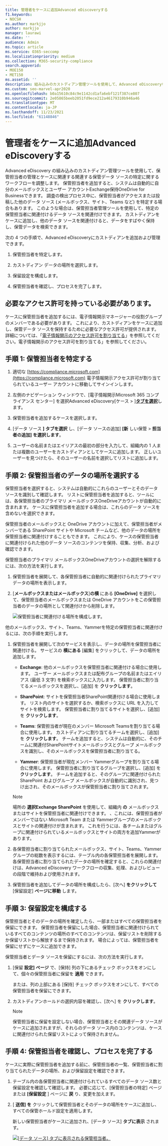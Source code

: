 ```yaml
---
title: 管理者をケースに追加Advanced eDiscoveryする
f1.keywords:
- NOCSH
ms.author: markjjo
author: markjjo
manager: laurawi
ms.date: ''
audience: Admin
ms.topic: article
ms.service: O365-seccomp
ms.localizationpriority: medium
ms.collection: M365-security-compliance
search.appverid:
- MOE150
- MET150
ms.assetid: ''
description: 組み込みのカストディアン管理ツールを使用して、Advanced eDiscoveryを調整し、関連するデータ ソースを特定する方法について説明します。
ms.custom: seo-marvel-apr2020
ms.openlocfilehash: b0a15610c84c9e1142cd1afa6ebf121f387ce807
ms.sourcegitcommit: 2e05865beeb2051fd9ece212a46179310b946a46
ms.translationtype: MT
ms.contentlocale: ja-JP
ms.lasthandoff: 11/23/2021
ms.locfileid: "61148846"
---
```

# <a name="add-custodians-to-an-advanced-ediscovery-case"></a>管理者をケースに追加Advanced eDiscoveryする

Advanced eDiscovery の組み込みのカストディアン管理ツールを使用して、保管担当者の管理とケースに関連する関連する保管データ ソースの特定に関するワークフローを調整します。 保管担当者を追加すると、システムは自動的に自分のメールボックスとユーザー アカウントExchange保持OneDrive for Businessできます。 調査の検出プロセス中に、保管担当者がアクセスまたは投稿した他のデータ ソース (メールボックス、サイト、Teams など) を特定する場合もあります。 このような場合は、保管担当者管理ツールを使用して、特定の保管担当者に関連付けるデータ ソースを関連付けできます。 カストディアンをケースに追加し、他のデータ ソースを関連付けると、データをすばやく保持し、保管データを検索できます。

次の 4 つの手順で、Advanced eDiscoveryにカストディアンを追加および管理できます。

1. 保管担当者を特定します。

2. カストディアン データの場所を選択します。

3. 保留設定を構成します。

4. 保管担当者を確認し、プロセスを完了します。

## <a name="make-sure-you-have-the-necessary-permissions"></a>必要なアクセス許可を持っている必要があります。

ケースに保管担当者を追加するには、電子情報開示マネージャーの役割グループのメンバーである必要があります。 これにより、カストディアンをケースに追加し、保管データ ソースを保持するために必要なアクセス許可が提供されます。 詳細については、「[電子情報開示のアクセス許可を割り当てる](get-started-with-advanced-ediscovery.md#step-2-assign-ediscovery-permissions)」を参照してください。電子情報開示のアクセス許可を割り当てる」を参照してください。

## <a name="step-1-identify-custodians"></a>手順 1: 保管担当者を特定する

1. 適切な [https://compliance.microsoft.com](https://compliance.microsoft.com) 電子情報開示アクセス許可が割り当てられているユーザー アカウントに移動してサインインします。

2. 左側のナビゲーション ウィンドウで、[電子情報開示Microsoft 365 コンプライアンス センター] を選択Advanced eDiscovery[ケース  >  ][**タブを選択**](https://go.microsoft.com/fwlink/p/?linkid=2173764)します。

3. 保管担当者を追加するケースを選択します。

4. [データ ソース **] タブを選択** し、[データ ソースの追加] **[新** しい保管  >  **担当者の追加] を選択します**。

5. ユーザーの名前またはエイリアスの最初の部分を入力して、組織内の 1 人または複数のユーザーをカストディアンとしてケースに追加します。 正しいユーザーを見つけたら、そのユーザーの名前を選択してリストに追加します。

## <a name="step-2-choose-custodian-data-locations"></a>手順 2: 保管担当者のデータの場所を選択する

保管担当者を選択すると、システムは自動的にこれらのユーザーとそのデータ ソースを識別して確認します。 リストに保管担当者を追加すると、ツールには、各保管担当者のプライマリ メールボックスOneDriveアカウントが自動的に含まれます。 ケースに保管担当者を追加する場合は、これらのデータ ソースを含めないを選択できます。

保管担当者のメールボックスと OneDrive アカウントに加えて、保管担当者がメンバーである SharePoint サイトや Microsoft チームなど、他のデータの場所を保管担当者に関連付けすることもできます。 これにより、ケースの保管担当者に関連付けられた他のデータ ソースのコンテンツを保持、収集、分析、および確認できます。

保管担当者のプライマリ メールボックスOneDriveアカウントの選択を解除するには、次の方法を実行します。

1. 保管担当者を展開して、各保管担当者に自動的に関連付けられたプライマリ データの場所を表示します。

2. [**メールボックスまたはメールボックス**]**の横** にある **[OneDrive]** を選択して、保管担当者のメールボックスまたは OneDrive アカウントをこの保管担当者のデータの場所として関連付けから削除します。

   ![保管担当者に関連付ける場所を構成します。](../media/ConfigureCustodianLocations.png)

他のメールボックス、サイト、Teams、Yammerを特定の保管担当者に関連付けるには、次の手順を実行します。

1. 保管担当者を展開して次のサービスを表示し、データの場所を保管担当者に関連付ける。 サービスの **横にある** [編集] をクリックして、データの場所を追加します。

   - **Exchange**: 他のメールボックスを保管担当者に関連付ける場合に使用します。 ユーザー メールボックスまたは配布グループの名前またはエイリアス (最低 3 文字) を検索ボックスに入力します。 保管担当者に割り当てるメールボックスを選択し、[追加] を **クリックします**。

   - **SharePoint**: サイトを保管担当者SharePoint関連付ける場合に使用します。 リスト内のサイトを選択するか、検索ボックスに URL を入力してサイトを検索します。 保管担当者に割り当てるサイトを選択し、[追加] を **クリックします**。

   - **Teams**: 保管担当者が現在のメンバー Microsoft Teamsを割り当てる場合に使用します。 カストディアンに割り当てるチームを選択し、[追加] を **クリックします**。 チームを追加すると、システムは自動的に、そのチームに関連付SharePointサイトメールボックスとグループ メールボックスを識別し、そのメールボックスを保管担当者に割り当てる。

   - **Yammer**: 保管担当者が現在メンバー Yammerグループを割り当てる場合に使用します。 保管担当者に割り当てるグループを選択し、[追加] を **クリックします**。 チームを追加すると、そのグループに関連付けられた SharePoint およびグループ メールボックスが自動的に識別され、見つけ出され、そのメールボックスが保管担当者に割り当てされます。

   > [!NOTE]
   > 場所の **選択Exchange SharePoint** を使用して、組織内 **の** メールボックスまたはサイトを保管担当者に関連付けできます。 、これには、保管担当者がメンバーではない Microsoft Team または Yammerグループのメールボックスとサイトの関連付けが含まれます。 これを行うには、各チームまたはグループに関連付けられているメールボックスとサイトの両方を追加Yammerがあります。

2. 各保管担当者に割り当てられたメールボックス、サイト、Teams、Yammer グループの総数を表示するには、テーブル内の各保管担当者を展開します。 各保管担当者に割り当てられたデータの場所を確定すると、これらの関連付けは、Advanced eDiscovery ワークフローの収集、処理、およびレビューの段階で維持および使用されます。

3. 保管担当者を追加してデータの場所を構成したら、[次へ] **をクリックして** [保留設定] **ページに移動** します。  

## <a name="step-3-configure-hold-settings"></a>手順 3: 保留設定を構成する

 保管担当者とそのデータの場所を確定したら、一部またはすべての保管担当者を保留にできます。 保管担当者を保留にした場合、保管担当者に関連付けられているすべてのコンテンツの場所のすべてのコンテンツは、保留リストを削除するか保留リストから解放するまで保持されます。 場合によっては、保管担当者を保留にせずにケースに追加できます。

保管担当者とデータ ソースを保留にするには、次の方法を実行します。

1. [保留 **設定] ページ** で、[保持] 列の下にあるチェック ボックスをオンにして、個々の保管担当者に保留を **適用** できます。

   または、列の上部にある [保持] チェック ボックスをオンにして、すべての保管担当者を保留にできます。

2. カストディアンホールドの選択内容を確認し、[次へ] を **クリックします**。

   > [!NOTE]
   > 保管担当者に保留を設定しない場合、保管担当者とその関連データ ソースがケースに追加されますが、それらのデータ ソース内のコンテンツは、ケースに関連付けられた保留リストによって保持されません。

## <a name="step-4-review-the-custodians-and-complete-the-process"></a>手順 4: 保管担当者を確認し、プロセスを完了する

ケースに実際に保管担当者を追加する前に、保管担当者の一覧、保管担当者に割り当てられたデータの場所、および保留設定を確認できます。

1. テーブル内の各保管担当者に関連付けられているすべてのデータ ソース数と保留設定を確認して確認します。 必要に応じて、[保管担当者の特定] ページまたは **[保留設定** ] ページに **戻** り、変更を加えます。

2. [ **送信] を** クリックして保管担当者とそのデータの場所をケースに追加し、すべての保管ホールド設定を適用します。

   新しい保管担当者がケースに追加され、[データ ソース] **タブに表示** されます。

   [![[データ ソース] タブに表示される保管担当者。 ](../media/DataSourcesTab.png) ](../media/DataSourcesTab.png#lightbox)
